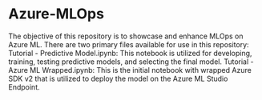 # Azure-MLOps
The objective of this repository is to showcase and enhance MLOps on Azure ML. There are two primary files available for use in this repository:
Tutorial - Predictive Model.ipynb: This notebook is utilized for developing, training, testing predictive models, and selecting the final model.
Tutorial - Azure ML Wrapped.ipynb: This is the initial notebook with wrapped Azure SDK v2 that is utilized to deploy the model on the Azure ML Studio Endpoint.
